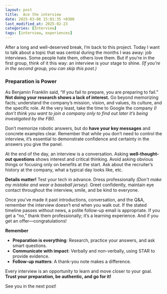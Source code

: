 ```yaml
---
layout: post
title:  Ace the interview
date: 2025-03-06 15:01:35 +0300
last_modified_at: 2025-02-23
categories: [Interview]
tags: [interview, experiences]
---
```


After a long and well-deserved break, I’m back to this project. Today I want to talk about a topic that was central during the months I was away: job interviews. Some people hate them, others love them. But if you’re in the first group, think of it this way: an interview is your stage to shine. *(If you’re in the second group, you can skip this post.)*

### Preparation is Power

As Benjamin Franklin said, “If you fail to prepare, you are preparing to fail.” **Not doing your research shows a lack of interest.** Go beyond memorizing facts; understand the company’s mission, vision, and values, its culture, and the specific role. At the very least, take the time to Google the company *(I don’t think you want to join a company only to find out later it’s being investigated by the FBI).*

Don’t memorize robotic answers, but do **have your key messages** and concrete examples clear. Remember that while you don’t need to control the interview, it’s essential to demonstrate confidence and certainty in the answers you give the panel.

At the end of the day, an interview is a conversation. Asking **well-thought-out questions** shows interest and critical thinking. Avoid asking obvious things or focusing only on benefits at the start. Ask about the recruiter’s history at the company, what a typical day looks like, etc.

**Details matter!** Test your tech in advance. Dress professionally *(Don’t make my mistake and wear a baseball jersey).* Greet confidently, maintain eye contact throughout the interview, smile, and be kind to everyone.

Once you’ve made it past introductions, conversation, and the Q&A, remember the interview doesn’t end when you walk out. If the stated timeline passes without news, a polite follow-up email is appropriate. If you get a “no,” thank them professionally; it’s a learning experience. And if you get an offer—congratulations!

**Remember**

* **Preparation is everything**: Research, practice your answers, and ask smart questions.
* **Communicate with impact**: Verbally and non-verbally, using STAR to provide evidence.
* **Follow-up matters**: A thank-you note makes a difference.

Every interview is an opportunity to learn and move closer to your goal. **Trust your preparation, be authentic, and go for it!**

See you in the next post!
